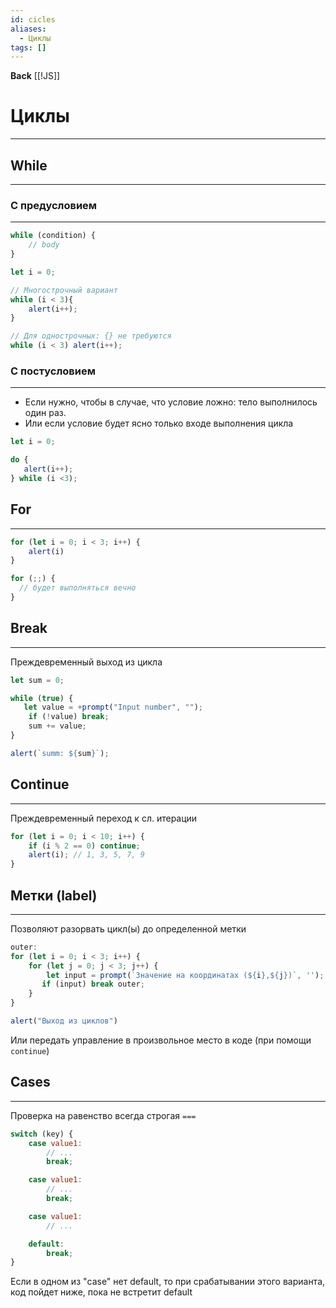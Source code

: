 ```yaml
---
id: cicles
aliases:
  - Циклы
tags: []
---
```

**Back**
    [[!JS]]

# Циклы
---

## While
---

### С предусловием
---
```js
while (condition) {
    // body
}

let i = 0;

// Многострочный вариант
while (i < 3){
    alert(i++);
}

// Для однострочных: {} не требуются
while (i < 3) alert(i++);
```

### С постусловием
---
- Если нужно, чтобы в случае, что условие ложно: тело выполнилось один раз.
- Или если условие будет ясно только входе выполнения цикла
```js
let i = 0;

do {
   alert(i++);
} while (i <3);
```

## For
---
```js
for (let i = 0; i < 3; i++) {
    alert(i)
}

for (;;) {
  // будет выполняться вечно
}

```

## Break
---
Преждевременный выход из цикла
```js
let sum = 0;

while (true) {
   let value = +prompt("Input number", "");
    if (!value) break;
    sum += value;
}

alert(`summ: ${sum}`);
```

## Continue
---
Преждевременный переход к сл. итерации

```js
for (let i = 0; i < 10; i++) {
    if (i % 2 == 0) continue;
    alert(i); // 1, 3, 5, 7, 9
}
```

## Метки (label)
---
Позволяют разорвать цикл(ы) до определенной метки
```js
outer:
for (let i = 0; i < 3; i++) {
    for (let j = 0; j < 3; j++) {
        let input = prompt(`Значение на координатах (${i},${j})`, '');
       if (input) break outer;
    }
}

alert("Выход из циклов")
```

Или передать управление в произвольное место в коде (при помощи `continue`)

## Cases
---
Проверка на равенство всегда строгая `===`
```js
switch (key) {
    case value1:
        // ...
        break;

    case value1:
        // ...
        break;

    case value1:
        // ...

    default:
        break;
}
```
Если в одном из "case" нет default, то при срабатывании этого варианта, код пойдет ниже, пока не встретит default

